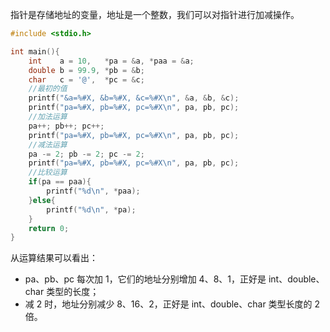 
指针是存储地址的变量，地址是一个整数，我们可以对指针进行加减操作。

```c
#include <stdio.h>

int main(){
    int    a = 10,   *pa = &a, *paa = &a;
    double b = 99.9, *pb = &b;
    char   c = '@',  *pc = &c;
    //最初的值
    printf("&a=%#X, &b=%#X, &c=%#X\n", &a, &b, &c);
    printf("pa=%#X, pb=%#X, pc=%#X\n", pa, pb, pc);
    //加法运算
    pa++; pb++; pc++;
    printf("pa=%#X, pb=%#X, pc=%#X\n", pa, pb, pc);
    //减法运算
    pa -= 2; pb -= 2; pc -= 2;
    printf("pa=%#X, pb=%#X, pc=%#X\n", pa, pb, pc);
    //比较运算
    if(pa == paa){
        printf("%d\n", *paa);
    }else{
        printf("%d\n", *pa);
    }
    return 0;
}
```

从运算结果可以看出：

- pa、pb、pc 每次加 1，它们的地址分别增加 4、8、1，正好是 int、double、char 类型的长度；
- 减 2 时，地址分别减少 8、16、2，正好是 int、double、char 类型长度的 2 倍。

